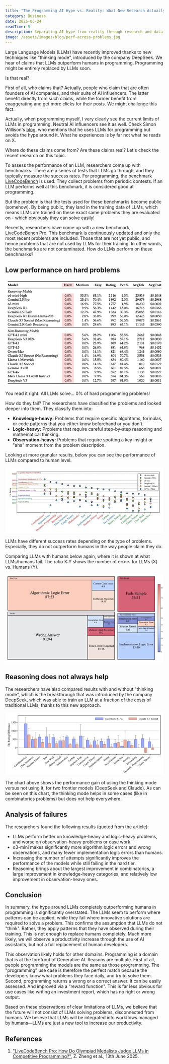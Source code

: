 ```yaml
---
title: "The Programming AI Hype vs. Reality: What New Research Actually Shows"
category: Business
date: 2025-06-24
readTime: 5
description: Separating AI hype from reality through research and data analysis.
image: /assets/images/blog/perf-across-problems.jpg
---
```


Large Language Models (LLMs) have recently improved thanks to new techniques like "thinking mode", introduced by the company DeepSeek. We hear of claims that LLMs outperform humans in programming. Programming might be entirely replaced by LLMs soon.

Is that real?

First of all, who claims that? Actually, people who claim that are often founders of AI companies, and their suite of AI influencers. The latter benefit directly from such claims, while the former benefit from exaggerating and get more clicks for their posts. We might challenge this fact.

Actually, when programming myself, I very clearly see the current limits of LLMs in programming. Neutral AI influencers see it as well. Check Simon Willison's [blog](https://simonwillison.net/2025/Mar/11/using-llms-for-code/), who mentions that he uses LLMs for programming but avoids the hype around it. What he experiences is by far not what he reads on X.

Where do these claims come from? Are these claims real? Let's check the recent research on this topic.

To assess the performance of an LLM, researchers come up with benchmarks. There are a series of tests that LLMs go through, and they typically measure the success rates. For programming, the benchmark [LiveCodeBench](https://livecodebench.github.io/) is used. They collect problems from periodic contests. If an LLM performs well at this benchmark, it is considered good at programming.

But the problem is that the tests used for these benchmarks become public (somehow). By being public, they land in the training data of LLMs, which means LLMs are trained on these exact same problems they are evaluated on - which obviously they can solve easily!

Recently, researchers have come up with a new benchmark, [LiveCodeBench Pro](https://livecodebenchpro.com/). This benchmark is continuously updated and only the most recent problems are included. Those that are not yet public, and hence problems that are not used by LLMs for their training. In other words, the benchmarks are not contaminated. How do LLMs perform on these benchmarks?

## Low performance on hard problems

![](/assets/images/blog/perf-on-hard-problems.jpg)

You read it right: All LLMs solve... 0% of hard programming problems!

How do they fail? The researchers have classified the problems and looked deeper into them. They classify them into:

- **Knowledge-heavy:** Problems that require specific algorithms, formulas, or code patterns that you either know beforehand or you don't.
- **Logic-heavy:** Problems that require careful step-by-step reasoning and mathematical thinking.
- **Observation-heavy:** Problems that require spotting a key insight or "aha" moment from the problem description.

Looking at more granular results, below you can see the performance of LLMs compared to human level.

![](/assets/images/blog/perf-across-problems.jpg)

LLMs have different success rates depending on the type of problems. Especially, they do not outperform humans in the way people claim they do.

Comparing LLMs with humans below again, where it is shown at what LLMs/humans fail. The ratio X:Y shows the number of errors for LLMs (X) vs. Humans (Y).

![](/assets/images/blog/comparison-llm-humans.jpg)

## Reasoning does not always help

The researchers have also compared results with and without "thinking mode", which is the breakthrough that was introduced by the company DeepSeek, which was able to train an LLM at a fraction of the costs of traditional LLMs, thanks to this new approach.

![](/assets/images/blog/impact-of-thinking.jpg)

The chart above shows the performance gain of using the thinking mode versus not using it, for two frontier models (DeepSeek and Claude). As can be seen on this chart, the thinking mode helps in some cases (like in combinatorics problems) but does not help everywhere.

## Analysis of failures

The researchers found the following results (quoted from the article):

- LLMs perform better on knowledge-heavy and logic-heavy problems, and worse on observation-heavy problems or case work.
- o3-mini makes significantly more algorithm logic errors and wrong observations, and many fewer implementation logic errors than humans.
- Increasing the number of attempts significantly improves the performance of the models while still failing in the hard tier.
- Reasoning brings about the largest improvement in combinatorics, a large improvement in knowledge-heavy categories, and relatively low improvement in observation-heavy ones.

## Conclusion

In summary, the hype around LLMs completely outperforming humans in programming is significantly overstated. The LLMs seem to perform where patterns can be applied, while they fail where innovative solutions are required to solve a problem. This confirms the assumption that LLMs do not "think". Rather, they apply patterns that they have observed during their training. This is not enough to replace humans completely. Much more likely, we will observe a productivity increase through the use of AI assistants, but not a full replacement of human developers.

This observation likely holds for other domains. Programming is a domain that is at the forefront of Generative AI. Reasons are multiple. First of all, people programming the models are the same as those programming. The "programming" use case is therefore the perfect match because the developers know what problems they face daily, and try to solve them. Second, programming returns a wrong or a correct answer. It can be easily assessed. And improved via a "reward function". This is far less obvious for use cases like writing an investment report, which has no right or wrong output.

Based on these observations of clear limitations of LLMs, we believe that the future will not consist of LLMs solving problems, disconnected from humans. We believe that LLMs will be integrated into workflows managed by humans—LLMs are just a new tool to increase our productivity.

## References

1. ["LiveCodeBench Pro: How Do Olympiad Medalists Judge LLMs in Competitive Programming?"](https://arxiv.org/pdf/2506.11928), Z. Zheng et al., 13th June 2025.